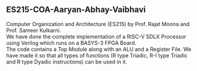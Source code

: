 ## ES215-COA-Aaryan-Abhay-Vaibhavi
Computer Organization and Architecture (ES215) by Prof. Rajat Moona and Prof. Sameer Kulkarni.  
We have done the complete implementation of a RISC-V SDLX Processor using Verilog which runs on a BASYS-3 FPGA Board.  
The code contains a Top Module along with an ALU and a Register File. We have made it so that all types of functions (R type Triadic, R-I type Triadic and R type Dyadic instructions) can be used in it.
